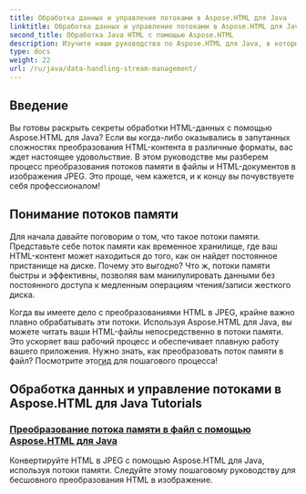 ```yaml
---
title: Обработка данных и управление потоками в Aspose.HTML для Java
linktitle: Обработка данных и управление потоками в Aspose.HTML для Java
second_title: Обработка Java HTML с помощью Aspose.HTML
description: Изучите наши руководства по Aspose.HTML для Java, в которых рассказывается, как легко преобразовывать потоки памяти в файлы и HTML в изображения JPEG.
type: docs
weight: 22
url: /ru/java/data-handling-stream-management/
---
```

## Введение

Вы готовы раскрыть секреты обработки HTML-данных с помощью Aspose.HTML для Java? Если вы когда-либо оказывались в запутанных сложностях преобразования HTML-контента в различные форматы, вас ждет настоящее удовольствие. В этом руководстве мы разберем процесс преобразования потоков памяти в файлы и HTML-документов в изображения JPEG. Это проще, чем кажется, и к концу вы почувствуете себя профессионалом!

## Понимание потоков памяти

Для начала давайте поговорим о том, что такое потоки памяти. Представьте себе поток памяти как временное хранилище, где ваш HTML-контент может находиться до того, как он найдет постоянное пристанище на диске. Почему это выгодно? Что ж, потоки памяти быстры и эффективны, позволяя вам манипулировать данными без постоянного доступа к медленным операциям чтения/записи жесткого диска.

 Когда вы имеете дело с преобразованиями HTML в JPEG, крайне важно плавно обрабатывать эти потоки. Используя Aspose.HTML для Java, вы можете читать ваши HTML-файлы непосредственно в потоки памяти. Это ускоряет ваш рабочий процесс и обеспечивает плавную работу вашего приложения. Нужно знать, как преобразовать поток памяти в файл? Посмотрите это[гид](./memory-stream-to-file/) для пошагового процесса!

## Обработка данных и управление потоками в Aspose.HTML для Java Tutorials
### [Преобразование потока памяти в файл с помощью Aspose.HTML для Java](./memory-stream-to-file/)
Конвертируйте HTML в JPEG с помощью Aspose.HTML для Java, используя потоки памяти. Следуйте этому пошаговому руководству для бесшовного преобразования HTML в изображение.
